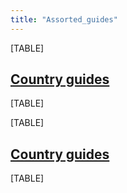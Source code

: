 ```yaml
---
title: "Assorted_guides"
---
```


  

[TABLE]

##  [Country guides](/Country_guides "Country guides") 

[TABLE]
  

[TABLE]

##  [Country guides](/Country_guides "Country guides") 

[TABLE]
